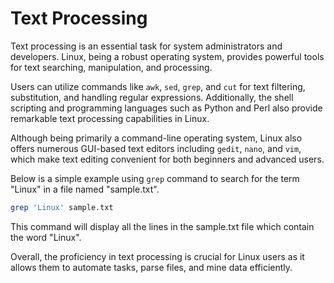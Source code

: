 # Text Processing 

Text processing is an essential task for system administrators and developers. Linux, being a robust operating system, provides powerful tools for text searching, manipulation, and processing. 

Users can utilize commands like `awk`, `sed`, `grep`, and `cut` for text filtering, substitution, and handling regular expressions. Additionally, the shell scripting and programming languages such as Python and Perl also provide remarkable text processing capabilities in Linux. 

Although being primarily a command-line operating system, Linux also offers numerous GUI-based text editors including `gedit`, `nano`, and `vim`, which make text editing convenient for both beginners and advanced users. 

Below is a simple example using `grep` command to search for the term "Linux" in a file named "sample.txt".

```bash
grep 'Linux' sample.txt
```

This command will display all the lines in the sample.txt file which contain the word "Linux". 

Overall, the proficiency in text processing is crucial for Linux users as it allows them to automate tasks, parse files, and mine data efficiently.